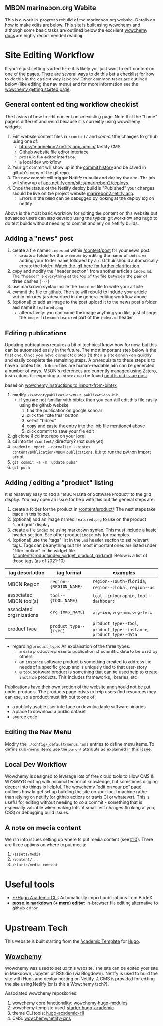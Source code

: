 MBON marinebon.org Webite
--------------------------
This is a work-in-progress rebuild of the marinebon.org website.
Details on how to make edits are below.
This site is built using wowchemy and although some basic tasks are outlined below the excellent [wowchemy docs](https://wowchemy.com/docs/) are highly recommended reading.

# Site Editing Workflow
If you're just getting started here it is likely you just want to edit content on one of the pages.
There are several ways to do this but a checklist for how to do this in the easiest way is below.
Other common tasks are outlined below (like editing the nav menu) and for more information see the [wowchemy getting started page](https://wowchemy.com/docs/getting-started/get-started/).

## General content editing workflow checklist
The basics of how to edit content on an existing page.
Note that the "home" page is different and weird because it is currently using wowchemy widgets.

1. Edit website content files in `/content/` and *commit* the changes to github using one of:
    * https://marinebon2.netlify.app/admin/ Netlify CMS
    * Github website file editor interface
    * prose.io file editor interface
    * a local dev workflow
2. Your git commit will show up in the [commit history](https://github.com/marinebon/www_marinebon2/commits/master) and be saved in github's copy of the git repo.
3. The new commit will trigger Netlify to build and deploy the site. The job will show up at [app.netlify.com/sites/marinebon2/deploys](https://app.netlify.com/sites/marinebon2/deploys).
4. Once the status of the Netlify deploy build is "Published" your changes should be live on the project website [marinebon2.netlify.app](https://marinebon2.netlify.app/).
    * Errors in the build can be debugged by looking at the deploy log on netlify

Above is the most basic workflow for editing the content on this website but advanced users can also develop using the typical git workflow and hugo to do test builds without needing to commit and rely on Netlify builds.

## Adding a "news" post
1. create a file named `index.md` within [/content/post](https://github.com/marinebon/www_marinebon2/tree/master/content/post) for your news post.
    * create a folder for the `index.md` by editing the name of `index.md`, adding your folder name followed by a `/`. Github should automatically create the folder. [Watch the .gif here for further clarification](https://github.community/t/add-a-folder/2304/2).
3. copy and modify the "header section" from another article's `index.md`. The "header" is everything at the top of the file between the pair of three dashes (`---`)
4. use markdown syntax inside the `index.md` file to write your article
5. commit the file to github. The site will rebuild to include your article within minutes (as described in the general editing workflow above)
6. (optional) to add an image to the post upload it to the news post's folder and name it `featured.png`
    * alternatively: you can name the image anything you like; just change the `image:filename:featured` part of the `index.md` header

## Editing publications
Updating publications requires a bit of technical know-how for now, but this can be automated easily in the future.
The most important step below is the first one.
Once you have completed step (1) then a site admin can quickly and easily complete the remaining steps.
A prerequisite to these steps is to have a .bibtex file.
`.bibtex` files are human-readable adn can be generated a number of ways.
MBON's references are currently managed using Zotero, instructions for exporting a `.bibtex` can be found [on this old issue post](https://github.com/marinebon/www_marinebon2/issues/16#issue-898564544).

based on [wowchemy instructions to import-from-bibtex](https://wowchemy.com/docs/content/publications/#import-from-bibtex)
1. modify `/content/publication/MBON_publications.bib`
    * if you are not familiar with bibtex then you can still edit this file easily using the github website.
        1. find the publication on google scholar
        2. click the "cite this" button
        3. select "bibtex"
        4. copy and paste the entry into the .bib file mentioned above
        5. click commit to save your file edit
3. git clone & cd into repo on your local
4. cd into the `/content/` directory? (not sure yet)
5. `academic import --normalize --bibtex content/publication/MBON_publications.bib` to run the python import script
6. `git commit -a -m 'update pubs'`
7. `git push`

## Adding / editing a "product" listing
It is relatively easy to add a "MBON Data or Software Product" to the grid display. You may open an issue for help with this but the general steps are:

1. create a folder for the product in [/content/product/](https://github.com/marinebon/www_marinebon2/tree/master/content/product). The next steps take place in this folder.
2. (optional) add an image named `featured.png` to use on the product "card grid" display
3. create a file `index.md` using markdown syntax. This must include a basic header section. See other product `index.md`s for examples.
4. (optional) use the "tags" list in the `.md` header section to set relevant tags. Tags can be anything but the most important ones are listed under "filter_button" in the widget file ([/content/product/index_widget_product_grid.md](https://raw.githubusercontent.com/marinebon/www_marinebon2/master/content/product/index_widget_product_grid.md)). Below is a list of those tags (as of 2021-10):

tag description           | tag format              | examples
------------------------- | ----------------------- | ------------------------------------------------------------------------
MBON Region               | `region--{REGION_NAME}` | `region--south-florida`, `region--global`, `region--us`
associated MBON tool(s)   | `tool--{TOOL_NAME}`     | `tool--infographiq`, `tool--dashboard`
associated organizations  | `org-{ORG_NAME}`        | `org-iea`, `org-nms`, `org-fwri`
product type              | `product_type--{TYPE}`  | `product_type--tool`, `product_type--instance`, `product_type--data`

* regarding `product_type`: An explaination of the three types:
  * a `data` product represents publication of scientific data to be used by others
  * an `instance` software product is something created to address the needs of a specific group and is uniquely tied to that user-story.
  * a `tool` software product is something that can be used help to create `instance` products. This includes frameworks, libraries, etc

Publications have their own section of the website and should not be put under products. The products page exists to help users find resources they can use, so a product must link out to one of:

* a publicly usable user interface or downloadable software binaries
* a place to download a public dataset
* source code

## Editing the Nav Menu
Modify the `./config/_default/menus.toml` entries to define menu items.
To define sub-menu items use the `parent` attribute as explained [in this issue](github.com/wowchemy/wowchemy-hugo-modules#72).

## Local Dev Workflow
Wowchemy is designed to leverage lots of free cloud tools to allow CMS & WYSiWYG editing with minimal technical knowledge, but sometimes digging deeper into things is helpful.
The [wowchemy "edit on your pc" page](https://wowchemy.com/docs/getting-started/install-hugo-extended/) outlines how to get set up building the site on your local machine rather than relying on netlify (or github actions or travis CI or whatever).
This is useful for editing without needing to do a commit - something that is especially valuable when making lots of small test changes (looking at you, CSS) or debugging build issues.

## A note on media content
We ran into issues setting up where to put media content (see [#10](https://github.com/marinebon/www_marinebon2/issues/10)).
There are three options on where to put media:

1. `/assets/media`
2. `/content/...`
3. `/static/media_content`

# Useful tools
* [**Hugo Academic CLI](https://github.com/wowchemy/hugo-academic-cli**): Automatically import publications from BibTeX
* [**prose.io markdown (+ more) editor**](prose.io): in-browser file editing alternative to github editor

# Upstream Tech
This website is built starting from the [Academic Template](https://github.com/wowchemy/starter-academic) for [Hugo](https://github.com/gohugoio/hugo).

## [Wowchemy](https://wowchemy.com)
Wowchemy was used to set up this website. 
The site can be edited your site in Markdown, Jupyter, or RStudio (via Blogdown).
Netlify is used to build the site with Hugo and deploy hosting on Netlify.
A CMS is provided for editing the site using Netlify (or is this a Wowchemy tech?).

Associated wowchemy repositories:
1. wowchemy core functionality: [wowchemy-hugo-modules](https://github.com/wowchemy/wowchemy-hugo-modules)
1. wowchemy template used: [starter-hugo-academic](https://github.com/wowchemy/starter-hugo-academic)
1. theme CLI tools: [hugo-academic-cli](https://github.com/wowchemy/hugo-academic-cli/)
2. CMS: [wowchemy/netlify-cms](https://github.com/wowchemy/netlify-cms)

